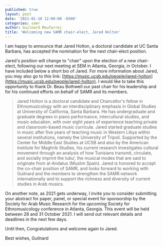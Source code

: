 ```yaml
---
published: true
layout: post
date: '2021-01-10 12:00:00 -0500'
categories: samr
author: Guilnard Moufarrej
title: 'Welcoming new SAMR chair-elect, Jared Holton'
---
```

I am happy to announce that Jared Holton, a doctoral candidate at UC Santa Barbara, has accepted the nomination for the next chair-elect position.

Jared's position will change to "chair" upon the election of a new chair-elect, following our next meeting at SEM in Atlanta, Georgia, in October. I have included below a short bio of Jared. For more information about Jared, you may also go to this link: [https://music.ucsb.edu/people/jared-holton](https://music.ucsb.edu/people/jared-holton). I would like to take this opportunity to thank Dr. Beau Bothwell our past chair for his leadership and for his continued efforts on behalf of SAMR and its members.

> Jared Holton is a doctoral candidate and Chancellor's fellow in Ethnomusicology with an interdisciplinary emphasis in Global Studies at University of California, Santa Barbara. He has undergraduate and graduate degrees in piano performance, intercultural studies, and music education, with over eight years of experience teaching private and classroom-based music curricula. Jared started graduate studies in music after five years of teaching music in Western Libya within several institutions, namely the University of Tripoli. Supported by the Center for Middle East Studies at UCSB and also by the American Institute for Maghrib Studies, his current research investigates cultural movement through an analysis of how Tunisians transmit, circulate, and socially imprint the tubu‘, the musical modes that are said to originate from al-Andalus (Muslim Spain). Jared is honored to accept the co-chair position of SAMR, and looks forward to working with Guilnard and the members to strengthen the SAMR network internationally and to support the richness and diversity of current studies in Arab musics.

On another note, as 2021 gets underway, I invite you to consider submitting your abstract for paper, panel, or special event for sponsorship by the Society for Arab Music Research for the upcoming Society for Ethnomusicology conference in Atlanta, Georgia. This event will be held between 28 and 31 October 2021. I will send out relevant details and deadlines in the next few days. 

Until then, Congratulations and welcome again to Jared. 

Best wishes,
Guilnard
